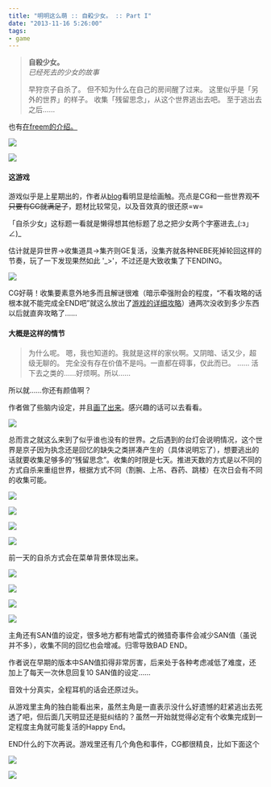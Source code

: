 ```yaml
---
title: "明明这么萌 :: 自殺少女。 :: Part I"
date: "2013-11-16 5:26:00"
tags:
- game
---
```

> **自殺少女。**  
> *已经死去的少女的故事*
>   <p />
> 早狩京子自杀了。  
> 但不知为什么在自己的房间醒了过来。  
> 这里似乎是「另外的世界」的样子。  
> 收集「残留思念」，从这个世界逃出去吧。  
> 至于逃出去之后……

也有[在freem的介绍。](http://www.freem.ne.jp/win/game/5791)

![](/assets/0043-01.png)

![](/assets/0043-02.png)

#### 这游戏

游戏似乎是上星期出的，作者从[blog](http://amanohakoniwa.web.fc2.com/)看明显是绘画触。亮点是CG和一些世界观<del>不只要有CG就满足了</del>，题材比较常见，以及音效真的很还原=w=

「自杀少女」这标题一看就是懒得想其他标题了总之把少女两个字塞进去‎\_(:з」∠)\_

估计就是异世界→收集道具→集齐则GE复活，没集齐就各种NEBE死掉轮回这样的节奏，玩了一下发现果然如此 \'_>\'，不过还是大致收集了下ENDING。

![](/assets/0043-03.png)

CG好萌！收集要素意外地多而且解谜很难（暗示牵强附会的程度，“不看攻略的话根本就不能完成全END吧”就这么放出了[游戏的详细攻略](http://amanohakoniwa.web.fc2.com/game/jstkouryaku.html)）通两次没收到多少东西以后就直奔攻略了……

#### 大概是这样的情节

> 为什么呢。
> 嗯，我也知道的。我就是这样的家伙啊。又阴暗、话又少，超级无聊的。
> 完全没有存在价值不是吗。一直都在碍事，仅此而已。
> ……
> 活下去之类的……好烦啊。所以……

所以就……你还有颜值啊？

作者做了些脑内设定，并且[画了出来](https://www.dropbox.com/sh/yimitk24hky9ccx/UIwWvJM9u6/%E3%81%86%E3%81%A1%E3%81%AE%E5%AD%90/%E3%82%B2%E3%83%BC%E3%83%A0/%E8%87%AA%E6%AE%BA%E3%80%82)。感兴趣的话可以去看看。

![](/assets/0043-04.png)

总而言之就这么来到了似乎谁也没有的世界。之后遇到的台灯会说明情况，这个世界是京子因为执念还是回忆的缺失之类拼凑产生的（具体说明忘了），想要逃出的话就要收集足够多的“残留思念”。收集的时限是七天。推进天数的方式是以不同的方式自杀来重组世界，根据方式不同（割腕、上吊、吞药、跳楼）在次日会有不同的收集可能。

![](/assets/0043-05.png)

![](/assets/0043-06.png)

![](/assets/0043-07.png)

![](/assets/0043-08.png)

前一天的自杀方式会在菜单背景体现出来。

![](/assets/0043-09.png)

![](/assets/0043-10.png)

![](/assets/0043-11.png)

![](/assets/0043-12.png)

主角还有SAN值的设定，很多地方都有地雷式的微猎奇事件会减少SAN值（虽说并不多），收集不同的回忆也会增减。归零导致BAD END。

作者说在早期的版本中SAN值扣得非常厉害，后来处于各种考虑减低了难度，还加上了每天一次休息回复10 SAN值的设定……

音效十分真实，全程耳机的话会还原过头。

从游戏里主角的独白能看出来，虽然主角是一直表示没什么好遗憾的赶紧逃出去死透了吧，但后面几天明显还是挺纠结的？虽然一开始就觉得必定有个收集完成到一定程度主角就可能复活的Happy End。

END什么的下次再说。游戏里还有几个角色和事件，CG都很精良，比如下面这个

![](/assets/0043-13.png)

![](/assets/0043-14.png)
